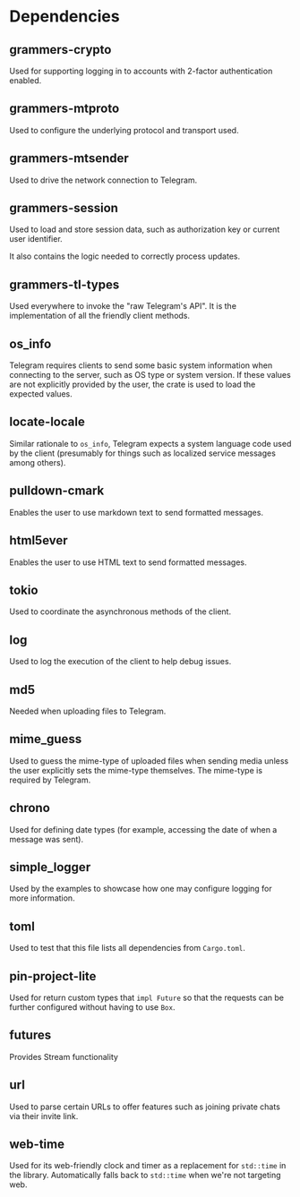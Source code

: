 # Dependencies

## grammers-crypto

Used for supporting logging in to accounts with 2-factor authentication enabled.

## grammers-mtproto

Used to configure the underlying protocol and transport used.

## grammers-mtsender

Used to drive the network connection to Telegram.

## grammers-session

Used to load and store session data, such as authorization key or current user identifier.

It also contains the logic needed to correctly process updates.

## grammers-tl-types

Used everywhere to invoke the "raw Telegram's API". It is the implementation of all the friendly
client methods.

## os_info

Telegram requires clients to send some basic system information when connecting to the server,
such as OS type or system version. If these values are not explicitly provided by the user, the
crate is used to load the expected values.

## locate-locale

Similar rationale to `os_info`, Telegram expects a system language code used by the client
(presumably for things such as localized service messages among others).

## pulldown-cmark

Enables the user to use markdown text to send formatted messages.

## html5ever

Enables the user to use HTML text to send formatted messages.

## tokio

Used to coordinate the asynchronous methods of the client.

## log

Used to log the execution of the client to help debug issues.

## md5

Needed when uploading files to Telegram.

## mime_guess

Used to guess the mime-type of uploaded files when sending media unless the user explicitly sets
the mime-type themselves. The mime-type is required by Telegram.

## chrono

Used for defining date types (for example, accessing the date of when a message was sent).

## simple_logger

Used by the examples to showcase how one may configure logging for more information.

## toml

Used to test that this file lists all dependencies from `Cargo.toml`.

## pin-project-lite

Used for return custom types that `impl Future` so that the requests can be further configured
without having to use `Box`.

## futures

Provides Stream functionality

## url

Used to parse certain URLs to offer features such as joining private chats via their invite link.

## web-time

Used for its web-friendly clock and timer as a replacement for `std::time` in the library.
Automatically falls back to `std::time` when we're not targeting web.

